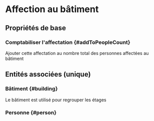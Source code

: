 # Affection au bâtiment



## Propriétés de base

### Comptabiliser l'affectation {#addToPeopleCount}
        
Ajouter cette affectation au nombre total des personnes affectées au bâtiment

## Entités associées (unique)

### Bâtiment {#building}
        
Le bâtiment est utilisé pour regrouper les étages
### Personne {#person}
        





<!--- THIS FILE IS GENERATED PLEASE DO NOT EDIT IT DIRECTLY --->
